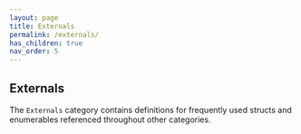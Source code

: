 ```yaml
---
layout: page
title: Externals
permalink: /externals/
has_children: true
nav_order: 5
---
```


## Externals

The `Externals` category contains definitions for frequently used structs and enumerables referenced throughout other categories.